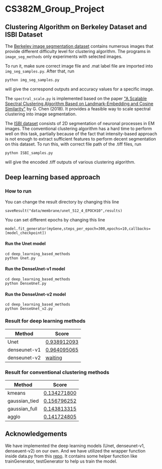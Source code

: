 # CS382M_Group_Project
## Clustering Algorithm on Berkeley Dataset and ISBI Dataset
The [Berkeley image segmentation dataset](https://www2.eecs.berkeley.edu/Research/Projects/CS/vision/grouping/resources.html) contains numerous images that provide different difficulty level for clustering algorithm. The programs in `image_seg_methods` only experiments with selected images.

To run it, make sure correct image file and .mat label file are imported into `img_seg_samples.py`. After that, run
```
python img_seg_samples.py
```

will give the correspond outputs and accuracy values for a specific image.

The `spectral_scale.py` is implemented based on the paper ["A Scalable Spectral Clustering Algorithm Based on Landmark-Embedding and Cosine Similarity"](https://link.springer.com/chapter/10.1007/978-3-319-97785-0_6) by G. Chen (2018). It provides a feasible way to scale spectral clustering into image segmentation.

The [ISBI dataset](http://brainiac2.mit.edu/isbi_challenge/home#:~:text=In%20this%20challenge%2C%20a%20full,and%20small%20image%20alignment%20errors.) consists of 2D segmentation of neuronal processes in EM images. The conventional clustering algorithm has a hard time to perform well on this task, partially because of the fact that intensity-based approach is not enough to extract sufficient features to perform decent segmentation on this dataset. To run this, with correct file path of the .tiff files,
run

```
python ISBI_samples.py
```

will give the encoded .tiff outputs of various clustering algorithm.

## Deep learning based approach

### How to run
You can change the result directory by changing this line
```
saveResult("data/membrane/unet_512_4_EPOCH10",results)
```
You can set different epochs by changing this line
```
model.fit_generator(myGene,steps_per_epoch=300,epochs=10,callbacks=[model_checkpoint])
```
#### Run the Unet model
```
cd deep_learning_based_methods
python Unet.py
```

#### Run the DenseUnet-v1 model
```
cd deep_learning_based_methods
python DenseUnet.py
```

#### Run the DenseUnet-v2 model
```
cd deep_learning_based_methods
python DenseUnet_v2.py
```
### Result for deep learning methods
| Method  | Score |
| ------------- | ------------- |
| Unet  |  [0.938912093](http://brainiac2.mit.edu/isbi_challenge/content/unet5122) |
| denseunet-v1  | [0.964095065](http://brainiac2.mit.edu/isbi_challenge/content/2021422dense2e30)  |
| denseunet-v2  | [waiting](http://brainiac2.mit.edu/isbi_challenge/content/denseunetv2)  |

### Result for conventional clustering methods
| Method  | Score |
| ------------- | ------------- |
| kmeans  |  [0.134271800](http://brainiac2.mit.edu/isbi_challenge/content/kmeans) |
| gaussian_tied  | [0.156796252](http://brainiac2.mit.edu/isbi_challenge/content/gaussiantied)  |
| gaussian_full  | [0.143813315](http://brainiac2.mit.edu/isbi_challenge/content/gaussianfull)  |
| agglo  | [0.141724805](http://brainiac2.mit.edu/isbi_challenge/content/agglo)  |

## Acknowledgements 
We have implemented the deep learning models (Unet, denseunet-v1, denseuent-v2) on our own. And we have utilized the wrapper function inside data.py from this [repo](https://github.com/zhixuhao/unet). It contains some helper function like trainGenerator, testGenerator to help us train the model.
